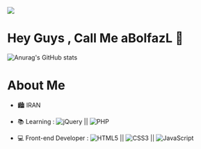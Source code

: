![](https://komarev.com/ghpvc/?username=Abolfaz-l&color=blueviolet&style=plastic&label=Profile+Checked+:)
# Hey Guys , Call Me aBolfazL 👋

![Anurag's GitHub stats](https://github-readme-stats.vercel.app/api?username=Abolfaz-l&show_icons=true&theme=tokyonight)


# About Me
- 🏙 IRAN

- 📚 Learning : ![jQuery](https://img.shields.io/badge/jquery-%230769AD.svg?style=for-the-badge&logo=jquery&logoColor=white) || ![PHP](https://img.shields.io/badge/php-%23777BB4.svg?style=for-the-badge&logo=php&logoColor=white)

- 💻 Front-end Developer : ![HTML5](https://img.shields.io/badge/html5-%23E34F26.svg?style=for-the-badge&logo=html5&logoColor=white) || ![CSS3](https://img.shields.io/badge/css3-%231572B6.svg?style=for-the-badge&logo=css3&logoColor=white) || ![JavaScript](https://img.shields.io/badge/javascript-%23323330.svg?style=for-the-badge&logo=javascript&logoColor=%23F7DF1E)
